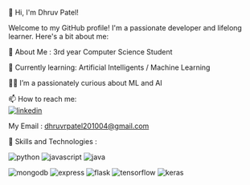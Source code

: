 👋 Hi, I'm Dhruv Patel!

Welcome to my GitHub profile! I'm a passionate developer and lifelong learner. Here's a bit about me:

🔭 About Me : 3rd year Computer Science Student

  🌱 Currently learning: Artificial Intelligents / Machine Learning

  👨‍💻 I’m a passionately curious about ML and AI

  📫 How to reach me:  
  [![linkedin](https://img.icons8.com/?size=30&id=13930&format=png&color=000000)](https://www.linkedin.com/in/dhruv-patel-01960024b)

  My Email : dhruvrpatel201004@gmail.com


🚀 Skills and Technologies :
  
  ![python](https://img.icons8.com/?size=40&id=l75OEUJkPAk4&format=png&color=000000)     ![javascript](https://img.icons8.com/?size=40&id=108784&format=png&color=000000)     ![java](https://img.icons8.com/?size=40&id=13679&format=png&color=000000) 
  
  ![mongodb](https://img.icons8.com/?size=40&id=74402&format=png&color=000000)       ![express](https://img.icons8.com/?size=40&id=PZQVBAxaueDJ&format=png&color=000000)       ![flask](https://img.icons8.com/?size=60&id=ewGOClUtmFX4&format=png&color=000000)       ![tensorflow](https://img.icons8.com/?size=40&id=n3QRpDA7KZ7P&format=png&color=000000)       ![keras](https://img.icons8.com/?size=40&id=XcSgtbIpgK6W&format=png&color=FF0000)   
